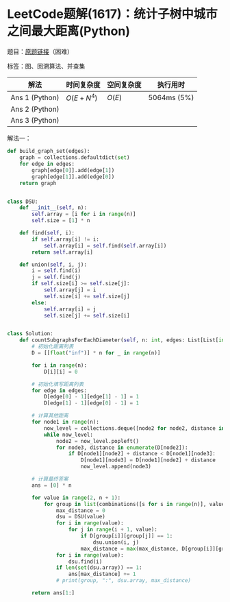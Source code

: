 # LeetCode题解(1617)：统计子树中城市之间最大距离(Python)

题目：[原题链接](https://leetcode-cn.com/problems/count-subtrees-with-max-distance-between-cities/)（困难）

标签：图、回溯算法、并查集

| 解法           | 时间复杂度 | 空间复杂度 | 执行用时    |
| -------------- | ---------- | ---------- | ----------- |
| Ans 1 (Python) | $O(E+N^4)$ | $O(E)$     | 5064ms (5%) |
| Ans 2 (Python) |            |            |             |
| Ans 3 (Python) |            |            |             |

解法一：

```python
def build_graph_set(edges):
    graph = collections.defaultdict(set)
    for edge in edges:
        graph[edge[0]].add(edge[1])
        graph[edge[1]].add(edge[0])
    return graph


class DSU:
    def __init__(self, n):
        self.array = [i for i in range(n)]
        self.size = [1] * n

    def find(self, i):
        if self.array[i] != i:
            self.array[i] = self.find(self.array[i])
        return self.array[i]

    def union(self, i, j):
        i = self.find(i)
        j = self.find(j)
        if self.size[i] >= self.size[j]:
            self.array[j] = i
            self.size[i] += self.size[j]
        else:
            self.array[i] = j
            self.size[j] += self.size[i]


class Solution:
    def countSubgraphsForEachDiameter(self, n: int, edges: List[List[int]]) -> List[int]:
        # 初始化距离列表
        D = [[float("inf")] * n for _ in range(n)]

        for i in range(n):
            D[i][i] = 0

        # 初始化填写距离列表
        for edge in edges:
            D[edge[0] - 1][edge[1] - 1] = 1
            D[edge[1] - 1][edge[0] - 1] = 1

        # 计算其他距离
        for node1 in range(n):
            now_level = collections.deque([node2 for node2, distance in enumerate(D[node1]) if distance == 1])
            while now_level:
                node2 = now_level.popleft()
                for node3, distance in enumerate(D[node2]):
                    if D[node1][node2] + distance < D[node1][node3]:
                        D[node1][node3] = D[node1][node2] + distance
                        now_level.append(node3)

        # 计算最终答案
        ans = [0] * n

        for value in range(2, n + 1):
            for group in list(combinations([s for s in range(n)], value)):
                max_distance = 0
                dsu = DSU(value)
                for i in range(value):
                    for j in range(i + 1, value):
                        if D[group[i]][group[j]] == 1:
                            dsu.union(i, j)
                        max_distance = max(max_distance, D[group[i]][group[j]])
                for i in range(value):
                    dsu.find(i)
                if len(set(dsu.array)) == 1:
                    ans[max_distance] += 1
                # print(group, ":", dsu.array, max_distance)

        return ans[1:]
```

